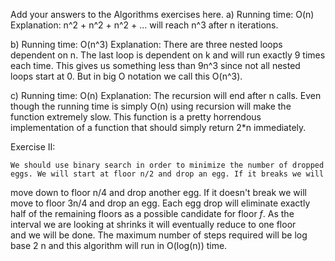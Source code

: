 Add your answers to the Algorithms exercises here.
a) Running time: O(n)
   Explanation: n^2 + n^2 + n^2 + ... will reach n^3 after n iterations.

b) Running time: O(n^3)
   Explanation: There are three nested loops dependent on n. The last loop is dependent on k and will run exactly 9 times each time. This gives us 
   something less than 9n^3 since not all nested loops start at 0. But in big O notation we call this O(n^3).

c) Running time: O(n)
   Explanation: The recursion will end after n calls. Even though the running time is simply O(n) using recursion will make the function extremely slow.
   This function is a pretty horrendous implementation of a function that should simply return 2*n immediately.

Exercise II:

	We should use binary search in order to minimize the number of dropped eggs. We will start at floor n/2 and drop an egg. If it breaks we will 
  move down to floor n/4 and drop another egg. If it doesn't break we will move to floor 3n/4 and drop an egg. Each egg drop will eliminate exactly 
  half of the remaining floors as a possible candidate for floor _f_. As the interval we are looking at shrinks it will eventually reduce to one floor  
  and we will be done. The maximum number of steps required will be log base 2 n and this algorithm will run in O(log(n)) time.
